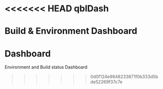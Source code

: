 <<<<<<< HEAD
qblDash
===========

Build &amp; Environment Dashboard
=======
# Dashboard
Environment and Build status Dashboard
>>>>>>> 0d0f124e9848233871f0b333d5bde52269f37c7e
